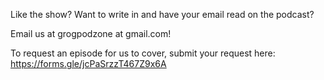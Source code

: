 Like the show? Want to write in and have your email read on the podcast?

Email us at grogpodzone at gmail.com!


To request an episode for us to cover, submit your request here: https://forms.gle/jcPaSrzzT467Z9x6A
